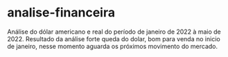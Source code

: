 # analise-financeira

Análise do dólar americano e real do período de janeiro de 2022 à maio de 2022.
Resultado da análise forte queda do dolar, bom para venda no inicio de janeiro, nesse momento aguarda os próximos movimento do mercado.
